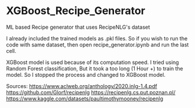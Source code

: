 # XGBoost_Recipe_Generator
ML based Recipe generator that uses RecipeNLG's dataset

I already included the trained models as .pkl files.
So if you wish to run the code with same dataset, then open recipe_generator.ipynb and run the last cell.

XGBoost model is used because of its computation speed. I tried using Random Forest classification, But it took a too long (1 Hour +) to train the model. So I stopped the process and changed to XGBoost model.

Sources:
https://www.aclweb.org/anthology/2020.inlg-1.4.pdf
https://github.com/Glorf/recipenlg
https://recipenlg.cs.put.poznan.pl/
https://www.kaggle.com/datasets/paultimothymooney/recipenlg
